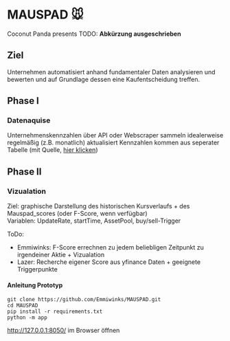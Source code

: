 # MAUSPAD 🐭
Coconut Panda presents
TODO: **Abkürzung ausgeschrieben**

## Ziel
Unternehmen automatisiert anhand fundamentaler Daten analysieren und bewerten und auf Grundlage dessen eine Kaufentscheidung treffen. 

## Phase I
### Datenaquise
Unternehmenskennzahlen über API oder Webscraper sammeln
idealerweise regelmäßig (z.B. monatlich) aktualisiert
Kennzahlen kommen aus seperater Tabelle (mit Quelle, [hier klicken](https://docs.google.com/spreadsheets/d/1Gey_Ki_RBlKmYTK_6NeiPbnTqjyGkbalJ7TLtR6sqYw/edit?usp=sharing))

## Phase II
### Vizualation
Ziel: graphische Darstellung des historischen Kursverlaufs + des Mauspad_scores (oder F-Score, wenn verfügbar) </br>
Variablen: UpdateRate, startTime, AssetPool, buy/sell-Trigger

ToDo: 
- Emmiwinks: F-Score errechnen zu jedem beliebligen Zeitpunkt zu irgendeiner Aktie + Vizualation
- Lazer: Recherche eigener Score aus yfinance Daten + geeignete Triggerpunkte


#### Anleitung Prototyp
```
git clone https://github.com/Emmiwinks/MAUSPAD.git
cd MAUSPAD
pip install -r requirements.txt 
python -m app
```
http://127.0.0.1:8050/ im Browser öffnen
